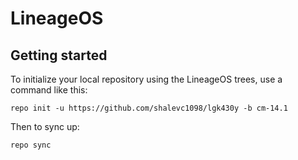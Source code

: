 LineageOS
===========

Getting started
---------------

To initialize your local repository using the LineageOS trees, use a command like this:
```
repo init -u https://github.com/shalevc1098/lgk430y -b cm-14.1
```
Then to sync up:
```
repo sync
```
